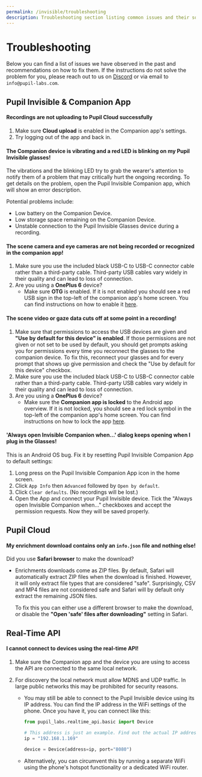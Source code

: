 ```yaml
---
permalink: /invisible/troubleshooting
description: Troubleshooting section listing common issues and their solution.
---
```


# Troubleshooting
Below you can find a list of issues we have observed in the past and recommendations on how to fix them. If the instructions do not solve the problem for you, please reach out to us on [Discord](https://pupil-labs.com/chat/) or via email to `info@pupil-labs.com`.


## Pupil Invisible & Companion App

#### Recordings are not uploading to Pupil Cloud successfully
1. Make sure **Cloud upload** is enabled in the Companion app's settings.
1. Try logging out of the app and back in.

#### The Companion device is vibrating and a red LED is blinking on my Pupil Invisible glasses!
The vibrations and the blinking LED try to grab the wearer's attention to notify them of a problem that may critically hurt the ongoing recording. To get details on the problem, open the Pupil Invisible Companion app, which will show an error description.

Potential problems include:
- Low battery on the Companion Device.
- Low storage space remaining on the Companion Device.
- Unstable connection to the Pupil Invisible Glasses device during a recording.

#### The scene camera and eye cameras are not being recorded or recognized in the companion app!
1. Make sure you use the included black USB-C to USB-C connector cable rather than a third-party cable. Third-party USB cables vary widely in their quality and can lead to loss of connection.
1. Are you using a **OnePlus 6** device?
   - Make sure **OTG** is enabled. If it is not enabled you should see a red USB sign in the top-left of the companion app's home screen. You can find instructions on how to enable it [here](/invisible/user-guide/invisible-companion-app/#enable-otg "Pupil Invisible Companion OnePlus Enable OTG").

#### The scene video or gaze data cuts off at some point in a recording!
1. Make sure that permissions to access the USB devices are given and **"Use by default for this device" is enabled**. If those permissions are not given or not set to be used by default, you should get prompts asking you for permissions every time you reconnect the glasses to the companion device. To fix this, reconnect your glasses and for every prompt that shows up give permission and check the "Use by default for this device" checkbox.
1. Make sure you use the included black USB-C to USB-C connector cable rather than a third-party cable. Third-party USB cables vary widely in their quality and can lead to loss of connection.
1. Are you using a **OnePlus 6** device?
   - Make sure the **Companion app is locked** to the Android app overview. If it is not locked, you should see a red lock symbol in the top-left of the companion app's home screen. You can find instructions on how to lock the app [here](/invisible/user-guide/invisible-companion-app/#enable-application-lock "Pupil Invisible Companion OnePlus App Lock").

#### 'Always open Invisible Companion when...' dialog keeps opening when I plug in the Glasses!
This is an Android OS bug. Fix it by resetting Pupil Invisible Companion App to default settings:
1. Long press on the Pupil Invisible Companion App icon in the home screen.
1. Click `App Info` then `Advanced` followed by `Open by default`. 
1. Click `Clear defaults`. (No recordings will be lost.)
1. Open the App and connect your Pupil Invisible device. Tick the "Always open Invisible Companion when..." checkboxes and accept the permission requests. Now they will be saved properly.

## Pupil Cloud

#### My enrichment download contains only an `info.json` file and nothing else!
Did you use **Safari browser** to make the download?
   - Enrichments downloads come as ZIP files. By default, Safari will automatically extract ZIP files when the download is finished. However, it will only extract file types that are considered "safe". Surprisingly, CSV and MP4 files are not considered safe and Safari will by default only extract the remaining JSON files.

      To fix this you can either use a different browser to make the download, or disable the **"Open 'safe' files after downloading"** setting in Safari.


## Real-Time API

#### I cannot connect to devices using the real-time API!
1. Make sure the Companion app and the device you are using to access the API are connected to the same local network.
1. For discovery the local network must allow MDNS and UDP traffic. In large public networks this may be prohibited for security reasons.
   
   - You may still be able to connect to the Pupil Invisible device using its IP address. You can find the IP address in the WiFi settings of the phone. Once you have it, you can connect like this:
      ```python
      from pupil_labs.realtime_api.basic import Device

      # This address is just an example. Find out the actual IP address of your device!
      ip = "192.168.1.169"

      device = Device(address=ip, port="8080")
      ```
   - Alternatively, you can circumvent this by running a separate WiFi using the phone's hotspot functionality or a dedicated WiFi router.
